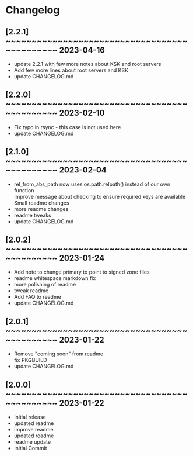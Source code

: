 # Changelog

## [2.2.1] ~~~~~~~~~~~~~~~~~~~~~~~~~~~~~~~~~~~~~~~~~~~~~ 2023-04-16
 - update 2.2.1 with few more notes about KSK and root servers  
 - Add few more lines about root servers and KSK  
 - update CHANGELOG.md  

## [2.2.0] ~~~~~~~~~~~~~~~~~~~~~~~~~~~~~~~~~~~~~~~~~~~~~ 2023-02-10
 - Fix typo in rsync - this case is not used here  
 - update CHANGELOG.md  

## [2.1.0] ~~~~~~~~~~~~~~~~~~~~~~~~~~~~~~~~~~~~~~~~~~~~~ 2023-02-04
 - rel_from_abs_path now uses os.path.relpath() instead of our own function  
   Improve message about checking to ensure required keys are available  
   Small readme changes  
 - more readme changes  
 - readme tweaks  
 - update CHANGELOG.md  

## [2.0.2] ~~~~~~~~~~~~~~~~~~~~~~~~~~~~~~~~~~~~~~~~~~~~~ 2023-01-24
 - Add note to change primary to point to signed zone files  
 - readme whitespace markdown fix  
 - more polishing of readme  
 - tweak readme  
 - Add FAQ to readme  
 - update CHANGELOG.md  

## [2.0.1] ~~~~~~~~~~~~~~~~~~~~~~~~~~~~~~~~~~~~~~~~~~~~~ 2023-01-22
 - Remove "coming soon" from readme  
   fix PKGBUILD  
 - update CHANGELOG.md  

## [2.0.0] ~~~~~~~~~~~~~~~~~~~~~~~~~~~~~~~~~~~~~~~~~~~~~ 2023-01-22
 - Initial release  
 - updated readme  
 - improve readme  
 - updated readme  
 - readme update  
 - Initial Commit  

